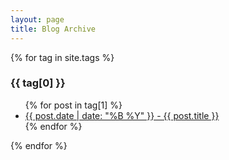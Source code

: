 ```yaml
---
layout: page
title: Blog Archive
---
```


{% for tag in site.tags %}
  <h3>{{ tag[0] }}</h3>
  <ul>
    {% for post in tag[1] %}
      <li><a href="{{ post.url }}" dir="auto">{{ post.date | date: "%B %Y" }} - {{ post.title }}</a></li>
    {% endfor %}
  </ul>
{% endfor %}

